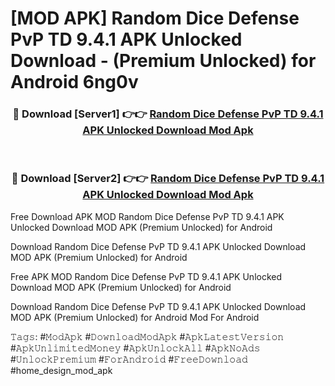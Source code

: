 # [MOD APK] Random Dice Defense PvP TD 9.4.1 APK Unlocked Download - (Premium Unlocked) for Android 6ng0v



<div align="center">
<h3>🔴 Download [Server1] 👉👉 <a href="https://momento.my/?title=Random_Dice_Defense_PvP_TD_9.4.1_APK_Unlocked_Download">Random Dice Defense PvP TD 9.4.1 APK Unlocked Download Mod Apk</a></h3><br>

<h3>🔴 Download [Server2] 👉👉 <a href="https://momento.my/?title=Random_Dice_Defense_PvP_TD_9.4.1_APK_Unlocked_Download">Random Dice Defense PvP TD 9.4.1 APK Unlocked Download Mod Apk</a></h3>
</div>



Free Download APK MOD Random Dice Defense PvP TD 9.4.1 APK Unlocked Download MOD APK (Premium Unlocked) for Android

Download Random Dice Defense PvP TD 9.4.1 APK Unlocked Download MOD APK (Premium Unlocked) for Android

Free APK MOD Random Dice Defense PvP TD 9.4.1 APK Unlocked Download MOD APK (Premium Unlocked) for Android

Download Random Dice Defense PvP TD 9.4.1 APK Unlocked Download MOD APK (Premium Unlocked) for Android Mod For Android

𝚃𝚊𝚐𝚜: #𝙼𝚘𝚍𝙰𝚙𝚔 #𝙳𝚘𝚠𝚗𝚕𝚘𝚊𝚍𝙼𝚘𝚍𝙰𝚙𝚔 #𝙰𝚙𝚔𝙻𝚊𝚝𝚎𝚜𝚝𝚅𝚎𝚛𝚜𝚒𝚘𝚗 #𝙰𝚙𝚔𝚄𝚗𝚕𝚒𝚖𝚒𝚝𝚎𝚍𝙼𝚘𝚗𝚎𝚢 #𝙰𝚙𝚔𝚄𝚗𝚕𝚘𝚌𝚔𝙰𝚕𝚕 #𝙰𝚙𝚔𝙽𝚘𝙰𝚍𝚜 #𝚄𝚗𝚕𝚘𝚌𝚔𝙿𝚛𝚎𝚖𝚒𝚞𝚖 #𝙵𝚘𝚛𝙰𝚗𝚍𝚛𝚘𝚒𝚍 #𝙵𝚛𝚎𝚎𝙳𝚘𝚠𝚗𝚕𝚘𝚊𝚍 #home_design_mod_apk
